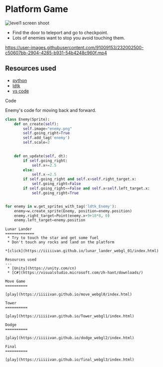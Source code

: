Platform Game
=============
![level1 screen shoot](https://user-images.githubusercontent.com/91009153/229108398-2034dbec-3bcd-4a49-87b9-a157f5bc3c49.JPG)

  * Find the door to teleport and go to checkpoint.
  * Lots of enemies want to stop you avoid touching them.



https://user-images.githubusercontent.com/91009153/232002500-c50607bb-2904-4285-b931-54b4248c960f.mp4


Resources used
--------------

  * [python](https://www.python.org/)
  * [ldtk](https://ldtk.io/)
  * [vs code](https://code.visualstudio.com)

Code 

  
Enemy's code for moving back and forward.
  
~~~python
class Enemy(Sprite):
    def on_create(self):
        self.image="enemy.png"
        self.going_right=True
        self.add_tag('enemy')
        self.scale=2
        

    def on_update(self, dt):
        if self.going_right:
            self.x+=2.5
        else:
            self.x-=2.5
        if self.going_right and self.x>self.right_target.x:
            self.going_right=False
        if self.going_right==False and self.x<self.left_target.x:
            self.going_right=True


for enemy in w.get_sprites_with_tag('ldtk_Enemy'):
    enemy=w.create_sprite(Enemy, position=enemy.position)
    enemy.right_target=Point(enemy.x+9+18*8, 0)
    enemy.left_target=enemy.position
~~~

~~~
Lunar Lander
=============    
 * Try to touch the star and get some fuel
 * Don't touch any rocks and land on the platform

*[click](https://iiiiivan.github.io/lunar_lander_webgl_01/index.html)

Resources used
---
 * [Unity](https://unity.com/cn)
 * [C#](https://visualstudio.microsoft.com/zh-hant/downloads/)

Move Game
==========

[play](https://iiiiivan.github.io/move_webgl0/index.html)

Tower
==========

[play](https://iiiiivan.github.io/Tower_webgl1/index.html)

Dodge
==========

[play](https://iiiiivan.github.io/dodge_webgl2/index.html)

Final
==========

[play](https://iiiiivan.github.io/final_webgl3/index.html)
~~~
